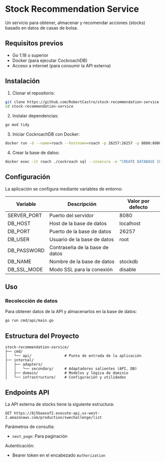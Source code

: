 # Stock Recommendation Service

Un servicio para obtener, almacenar y recomendar acciones (stocks) basado en datos de casas de bolsa.

## Requisitos previos

- Go 1.18 o superior
- Docker (para ejecutar CockroachDB)
- Acceso a internet (para consumir la API externa)

## Instalación

1. Clonar el repositorio:

```bash
git clone https://github.com/RobertCastro/stock-recommendation-service.git
cd stock-recommendation-service
```

2. Instalar dependencias:

```bash
go mod tidy
```

3. Iniciar CockroachDB con Docker:

```bash
docker run -d --name=roach --hostname=roach -p 26257:26257 -p 8080:8080 cockroachdb/cockroach:latest start-single-node --insecure
```

4. Crear la base de datos:

```bash
docker exec -it roach ./cockroach sql --insecure -e "CREATE DATABASE IF NOT EXISTS stockdb;"
```

## Configuración

La aplicación se configura mediante variables de entorno:

| Variable      | Descripción                        | Valor por defecto |
|---------------|------------------------------------|-------------------|
| SERVER_PORT   | Puerto del servidor                | 8080              |
| DB_HOST       | Host de la base de datos           | localhost         |
| DB_PORT       | Puerto de la base de datos         | 26257             |
| DB_USER       | Usuario de la base de datos        | root              |
| DB_PASSWORD   | Contraseña de la base de datos     |                   |
| DB_NAME       | Nombre de la base de datos         | stockdb           |
| DB_SSL_MODE   | Modo SSL para la conexión          | disable           |

## Uso

### Recolección de datos

Para obtener datos de la API y almacenarlos en la base de datos:

```bash
go run cmd/api/main.go
```

## Estructura del Proyecto

```
stock-recommendation-service/
├── cmd/
│   └── api/               # Punto de entrada de la aplicación
├── internal/
│   ├── adapters/
│   │   └── secondary/     # Adaptadores salientes (API, DB)
│   ├── domain/            # Modelos y lógica de dominio
│   └── infrastructure/    # Configuración y utilidades
```

## Endpoints API

La API externa de stocks tiene la siguiente estructura:

```
GET https://8j5baasof2.execute-api.us-west-2.amazonaws.com/production/swechallenge/list
```

Parámetros de consulta:
- `next_page`: Para paginación

Autenticación:
- Bearer token en el encabezado `Authorization`
